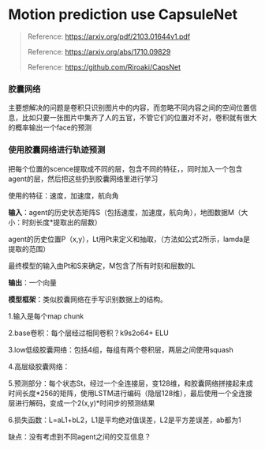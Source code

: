# Motion prediction use CapsuleNet
> Reference:  https://arxiv.org/pdf/2103.01644v1.pdf
>
> Reference: https://arxiv.org/abs/1710.09829
> 
> Reference: https://github.com/Riroaki/CapsNet

### 胶囊网络
主要想解决的问题是卷积只识别图片中的内容，而忽略不同内容之间的空间位置信息，比如只要一张图片中集齐了人的五官，不管它们的位置对不对，卷积就有很大的概率输出一个face的预测


### 使用胶囊网络进行轨迹预测

把每个位置的scence提取成不同的层，包含不同的特征，，同时加入一个包含agent的层，然后把这些扔到胶囊网络里进行学习

使用的特征：速度，加速度，航向角

**输入**：agent的历史状态矩阵S（包括速度，加速度，航向角），地图数据M（大小：时刻长度*提取出的层数）

 agent的历史位置P（x,y），Lt用Pt来定义和抽取，（方法如公式2所示，lamda是提取的范围）

 最终模型的输入由Pt和S来确定，M包含了所有时刻和层数的L

**输出**：一个向量

**模型框架**：类似胶囊网络在手写识别数据上的结构。

1.输入是每个map chunk

2.base卷积：每个层经过相同卷积？k9s2o64+ ELU

3.low低级胶囊网络：包括4组，每组有两个卷积层，两层之间使用squash

4.高层级胶囊网络：

5.预测部分：每个状态St，经过一个全连接层，变128维，和胶囊网络拼接起来成时间长度\*256的矩阵，使用LSTM进行编码（隐层128维），最后使用一个全连接层进行解码，变成一个2(x,y)\*时间步的预测结果

6.损失函数：L=aL1+bL2，L1是平均绝对值误差，L2是平方差误差，ab都为1

缺点：没有考虑到不同agent之间的交互信息？